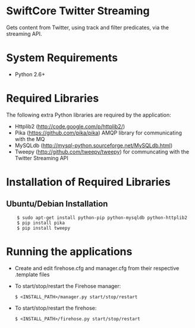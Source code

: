 SwiftCore Twitter Streaming
===========================
Gets content from Twitter, using track and filter predicates, via the streaming API.  

System Requirements
====================

 * Python 2.6+

Required Libraries
===================
The following extra Python libraries are required by the application:
 
  * Httplib2 (http://code.google.com/p/httplib2/)
  * Pika (https://github.com/pika/pika) AMQP library for communicating with the MQ
  * MySQLdb (http://mysql-python.sourceforge.net/MySQLdb.html)
  * Tweepy (http://github.com/tweepy/tweepy) for communcating with the Twitter Streaming API

Installation of Required Libraries
===================================

Ubuntu/Debian Installation
-------------------------------------

        $ sudo apt-get install python-pip python-mysqldb python-httplib2
        $ pip install pika
        $ pip install tweepy
        
Running the applications
========================= 

  * Create and edit firehose.cfg and manager.cfg from their respective .template files
  * To start/stop/restart the Firehose manager:

		$ <INSTALL_PATH>/manager.py start/stop/restart

  * To start/stop/restart the firehose:
  
        $ <INSTALL_PATH>/firehose.py start/stop/restart